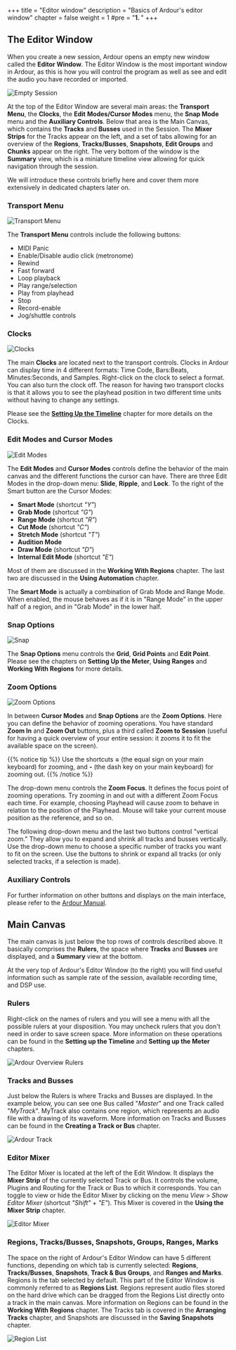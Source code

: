 +++
title = "Editor window"
description = "Basics of Ardour's editor window"
chapter = false
weight = 1
#pre = "<b>1. </b>"
+++

The Editor Window
-----------------

When you create a new session, Ardour opens an empty new window called
the **Editor Window**. The Editor Window is the most important window in
Ardour, as this is how you will control the program as well as see and
edit the audio you have recorded or imported.

![Empty Session](en/Ardour6_Empty_Session.png)

At the top of the Editor Window are several main areas: the **Transport
Menu**, the **Clocks**, the **Edit** **Modes/Cursor Modes** menu, the
**Snap Mode** menu and the **Auxiliary Controls**. Below that area is
the Main Canvas, which contains the **Tracks** and **Busses** used in
the Session. The **Mixer Strips** for the Tracks appear on the left, and
a set of tabs allowing for an overview of the **Regions**,
**Tracks/Busses**, **Snapshots**, **Edit Groups** and **Chunks** appear
on the right. The very bottom of the window is the **Summary** view,
which is a miniature timeline view allowing for quick navigation through
the session.

We will introduce these controls briefly here and cover them more
extensively in dedicated chapters later on.

### Transport Menu

![Transport Menu](en/Ardour6_Transport_Menu.png)

The **Transport Menu** controls include the following buttons:

-   MIDI Panic
-   Enable/Disable audio click (metronome)
-   Rewind
-   Fast forward
-   Loop playback
-   Play range/selection
-   Play from playhead
-   Stop
-   Record-enable 
-   Jog/shuttle controls

### Clocks

![Clocks](en/Ardour6_Clocks.png)
 

The main **Clocks** are located next to the transport controls. Clocks
in Ardour can display time in 4 different formats: Time Code,
Bars:Beats, Minutes:Seconds, and Samples. Right-click on the clock to
select a format. You can also turn the clock off. The reason for having
two transport clocks is that it allows you to see the playhead position
in two different time units without having to change any settings.

Please see the [**Setting Up the Timeline**](../setting-up-the-timeline) chapter for more details on the
Clocks.

### Edit Modes and Cursor Modes

![Edit Modes](en/Ardour6_Edit_Modes_Cursor_Modes.png)

The **Edit Modes** and **Cursor Modes** controls define the behavior of
the main canvas and the different functions the cursor can have. There
are three Edit Modes in the drop-down menu: **Slide**, **Ripple**, and **Lock**. To the right of the Smart button are the
Cursor Modes:

-	**Smart Mode** (shortcut *"Y"*)
-   **Grab Mode** (shortcut *"G"*)
-   **Range Mode** (shortcut *"R"*)
-   **Cut Mode** (shortcut *"C"*)
-   **Stretch Mode** (shortcut *"T"*)
-   **Audition Mode**
-   **Draw Mode** (shortcut *"D"*)
-   **Internal Edit Mode** (shortcut *"E"*)

Most of them are discussed in the **Working With Regions**
chapter. The last two are discussed in the **Using Automation** chapter.

The **Smart Mode** is actually a combination of Grab Mode and Range Mode. When enabled, the mouse behaves as if it is in "Range Mode" in the upper half of a region, and in "Grab Mode" in the
lower half.

### Snap Options

![Snap](en/Ardour6_Snap_Options_and_Nudge_Controls.png)

The **Snap Options** menu controls the **Grid**, **Grid Points** and
**Edit Point**. Please see the chapters on **Setting Up the Meter**,
**Using Ranges** and **Working With Regions** for more details.

### Zoom Options

![Zoom Options](en/Ardour6_Zoom_Options.png)

In between **Cursor Modes** and **Snap Options** are the **Zoom
Options**. Here you can define the behavior of zooming operations. You
have standard **Zoom In** and **Zoom Out** buttons, plus a third called
**Zoom to Session** (useful for having a quick overview of your entire
session: it zooms it to fit the available space on the screen).

{{% notice tip %}}
Use the shortcuts **=** (the equal sign on your main keyboard) for zooming, and
**-** (the dash key on your main keyboard) for zooming out.
{{% /notice %}}

The drop-down menu controls the **Zoom Focus**. It defines the focus
point of zooming operations. Try zooming in and out
with a different Zoom Focus each time. For example, choosing Playhead
will cause zoom to behave in relation to the position of the
Playhead. Mouse will take your current mouse position as the reference,
and so on.

The following drop-down menu and the last two buttons control "vertical zoom." They allow you to
expand and shrink all tracks and busses vertically. Use the drop-down menu to choose a specific number of tracks you want to fit on the screen. Use the buttons to shrink or expand all tracks (or only selected tracks, if a selection is made).

### Auxiliary Controls

For further information on other buttons and displays on the main
interface, please refer to the [Ardour Manual](http://manual.ardour.org/ "Ardour Manual").

Main Canvas
-----------

The main canvas is just below the top rows of controls described above.
It basically comprises the **Rulers**, the space where **Tracks** and
**Busses** are displayed, and a **Summary** view at the bottom.

At the very top of Ardour's Editor Window (to the right) you will find useful information such as sample rate of the session, available recording time, and DSP use.

### Rulers

Right-click on the names of rulers and you will see a menu with all the
possible rulers at your disposition. You may uncheck rulers that you
don't need in order to save screen space. More information on these
operations can be found in the **Setting up the Timeline** and **Setting
up the Meter** chapters.

![Ardour Overview Rulers](en/Ardour6_Overview_Rulers.png)

### Tracks and Busses

Just below the Rulers is where Tracks and Busses are displayed. In the
example below, you can see one Bus called "*Master*" and one Track
called "*MyTrack*". MyTrack also contains one region, which
represents an audio file with a drawing of its waveform. More
information on Tracks and Busses can be found in the **Creating a Track
or Bus** chapter.

![Ardour Track](en/Ardour6_Track.png)

### Editor Mixer

The Editor Mixer is located at the left of the Edit Window. It displays
the **Mixer Strip** of the currently selected Track or Bus. It controls
the volume, Plugins and Routing for the Track or Bus to which it
corresponds. You can toggle to view or hide the Editor Mixer by clicking
on the menu *View* > *Show Editor Mixer* (shortcut *"Shift"* + *"E"*).
This Mixer is covered in the **Using the Mixer Strip** chapter.

![Editor Mixer](en/Ardour6_Editor_Mixer.png)

### Regions, Tracks/Busses, Snapshots, Groups, Ranges, Marks

The space on the right of Ardour's Editor Window can have 5 different
functions, depending on which tab is currently selected: **Regions**,
**Tracks/Busses**, **Snapshots**, **Track & Bus Groups**, and **Ranges
and Marks**. Regions is the tab selected by default. This part of the
Editor Window is commonly referred to as **Regions List**. Regions
represent audio files stored on the hard drive which can be dragged from
the Regions List directly onto a track in the main canvas. More
information on Regions can be found in the **Working With Regions**
chapter. The Tracks tab is covered in the **Arranging Tracks** chapter,
and Snapshots are discussed in the **Saving Snapshots** chapter.

![Region List](en/Ardour6_Region_List.png)
